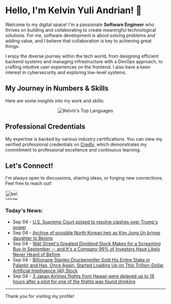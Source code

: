 # Hello, I'm Kelvin Yuli Andrian! 👋

Welcome to my digital space! I'm a passionate **Software Engineer** who thrives on building and collaborating to create meaningful technological solutions. For me, software development is about solving problems and adding value, and I believe that collaboration is key to achieving great things.

I enjoy the diverse journey within the tech world, from designing efficient backend systems and managing infrastructure with a DevOps approach, to crafting intuitive user experiences on the frontend. I also have a keen interest in cybersecurity and exploring low-level systems.

## My Journey in Numbers & Skills

Here are some insights into my work and skills:

<p align="center">
  <img src="https://github-readme-stats.vercel.app/api/top-langs/?username=kelvinzer0&layout=compact&theme=radical" alt="Kelvin's Top Languages" />
</p>

## Professional Credentials

My expertise is backed by various industry certifications. You can view my verified professional credentials on [Credly](https://www.credly.com/users/kelvin-yuli-andrian/badges), which demonstrates my commitment to professional excellence and continuous learning.

## Let's Connect!

I'm always open to discussions, sharing ideas, or forging new connections. Feel free to reach out!

<p align="left">
    <a href="https://linkedin.com/in/kelvinzero" target="blank"><img align="center" src="https://cdn.jsdelivr.net/npm/simple-icons@3.0.1/icons/linkedin.svg" alt="kelvinzero" height="30" width="40" /></a>
</p>

### Today's News:

<!-- feed start -->
- Sep 04 - [U.S. Supreme Court poised to resolve clashes over Trump's power](https://www.yahoo.com/news/articles/u-supreme-court-poised-resolve-100253920.html)
- Sep 04 - [Archive of possible North Korean heir as Kim Jong Un brings daughter to Beijing](https://www.yahoo.com/news/videos/archive-possible-north-korean-heir-080603842.html)
- Sep 04 - [Wall Street's Greatest Dividend Stock Makes for a Screaming Buy in September -- and It's a Company 99% of Investors Have Likely Never Heard of Before](https://finance.yahoo.com/news/wall-streets-greatest-dividend-stock-075100189.html)
- Sep 04 - [Billionaire Stanley Druckenmiller Sold His Entire Stake in Palantir and Has, Once Again, Started Loading Up on This Trillion-Dollar Artificial Intelligence (AI) Stock](https://finance.yahoo.com/news/billionaire-stanley-druckenmiller-sold-entire-070600962.html)
- Sep 04 - [3 Japan Airlines flights from Hawaii were delayed up to 18 hours after a pilot for one of the flights was found drinking](https://www.yahoo.com/news/articles/3-japan-airlines-flights-hawaii-062501378.html)
<!-- feed end -->

---

Thank you for visiting my profile!
